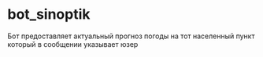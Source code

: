 # bot_sinoptik
Бот предоставляет актуальный прогноз погоды на тот населенный пункт который в сообщении указывает юзер
